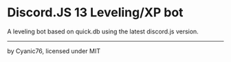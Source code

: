 # Discord.JS 13 Leveling/XP bot

A leveling bot based on quick.db using the latest discord.js version.

---

by Cyanic76, licensed under MIT
